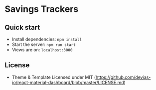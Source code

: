 # Savings Trackers

## Quick start

- Install dependencies: `npm install` 
- Start the server: `npm run start` 
- Views are on: `localhost:3000`

## License

- Theme & Template Licensed under MIT (https://github.com/devias-io/react-material-dashboard/blob/master/LICENSE.md)
